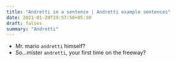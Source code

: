 ```yaml
---
title: "Andretti in a sentence | Andretti example sentences"
date: 2021-01-20T19:57:50+05:30
draft: falses
summary: "Andretti"
---
```

- Mr. mario `andretti` himself?
- So...mister `andretti`, your first time on the freeway?
                 
